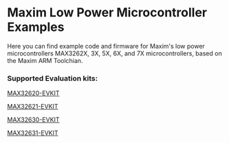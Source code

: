 # Maxim Low Power Microcontroller Examples
Here you can find example code and firmware for Maxim's low power microcontrollers MAX3262X, 3X, 5X, 6X, and 7X microcontrollers, based on the Maxim ARM Toolchian. 

### Supported Evaluation kits:
[MAX32620-EVKIT](https://www.maximintegrated.com/MAX32620-EVKIT.html)

[MAX32621-EVKIT](https://www.maximintegrated.com/MAX32621-EVKIT.html)

[MAX32630-EVKIT](https://www.maximintegrated.com/MAX32630-EVKIT.html)

[MAX32631-EVKIT](https://www.maximintegrated.com/MAX32631-EVKIT.html)
